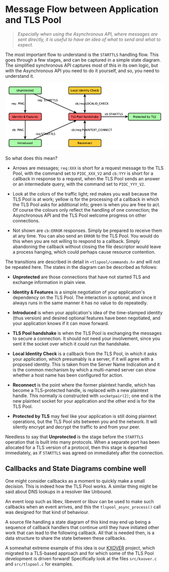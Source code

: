 # Message Flow between Application and TLS Pool

> *Especially when using the Asynchronous API, where messages
> are sent directly, it is useful to have an idea of what to
> send and what to expect.*

The most important flow to understand is the `STARTTLS` handling flow.
This goes through a few stages, and can be captured in a simple
state diagram.  The simplified synchronous API captures most of
this in its own logic, but with the Asynchronous API you need to
do it yourself, and so, you need to understand it.

![The message flow for a STARTTLS operation](std-tlspool-starttls.png)

So what does this mean?

  * Arrows are messages; `req:XXX` is short for a request message
    to the TLS Pool, with the command set to `PIOC_XXX_V2` and
    `cb:YYY` is short for a callback in response to a request,
    when the TLS Pool sends an answer or an intermediate query,
    with the command set to `PIOC_YYY_V2`.

  * Look at the colors of the traffic light; red makes you wait
    because the TLS Pool is at work; yellow is for the processing
    of a callback in which the TLS Pool asks for additional info;
    green is when you are free to act.  Of course the colours only
    reflect the handling of one connection; the Asynchronous API
    and the TLS Pool welcome progress on other connections.

  * Not shown are `cb:ERROR` responses.  Simply be prepared to
    receive them at any time.  You can also send an `ERROR` to
    the TLS Pool.  You would do this when you are not willing
    to respond to a callback.  Simply abandoning the callback
    without closing the file descriptor would leave a process
    hanging, which could perhaps cause resource contention.

The transitions are described in detail in `<tlspool/commands.h>`
and will not be repeated here.  The states in the diagram can
be described as follows:

  * **Unprotected** are those connections that have not started
    TLS and exchange information in plain view.

  * **Identity & Features** is a simple negotiation of your
    application's dependency on the TLS Pool.  The interaction
    is optional, and since it always runs in the same manner
    it has no value to do repeatedly.

  * **Introduced** is when your application's idea of the
    time-stamped identity (thus version) and desired optional
    features have been negotiated, and your application knows
    if it can move forward.

  * **TLS Pool handshake** is when the TLS Pool is exchanging
    the messages to secure a connection.  It should not need
    your involvement, since you sent it the socket over which
    it could run the handshake.

  * **Local Identity Check** is a callback from the TLS Pool,
    in which it asks your application, which presumably is a
    server, if it will agree with a proposed identity.  This
    is taken from the Server Name Indication and it is the
    common mechanism by which a multi-named server can show
    whether a host name has been configured for action.

  * **Reconnect** is the point where the former plaintext
    handle, which has become a TLS-protected handle, is
    replaced with a new plaintext handle.  This normally
    is constructed with `socketpair(2)`; one end is the
    new plaintext socket for your application and the
    other end is for the TLS Pool.

  * **Protected by TLS** may feel like your application is
    still doing plaintext operations, but the TLS Pool sits
    between you and the network.  It will silently encrypt
    and decrypt the traffic to and from your peer.

Needless to say that **Unprotected** is the stage before the
`STARTTLS` operation that is built into many protocols.
When a separate port has been allocated for a TLS version
of a protocol, then this stage is departed immediately,
as if `STARTTLS` was agreed on immediately after the
connection.


## Callbacks and State Diagrams combine well

One might consider callbacks as a moment to quickly
make a small decision.  This is indeed how the TLS Pool
works.  A similar thing might be said about DNS lookups
in a resolver like Unbound.

An event loop such as libev, libevent or libuv can be
used to make such callbacks when an event arrives, and
this the `tlspool_async_process()` call was designed
for that kind of behaviour.

A source file handling a state diagram of this kind
may end up being a sequence of callback handlers that
continue until they have initiated other work that
can lead to the following callback.  All that is needed
then, is a data structure to share the state between
these callbacks.

A somewhat extreme example of this idea is our
[KXOVER](https://github.com/arpa2/kxover)
project, which migrated to a TLS-based approach and
for which some of the TLS Pool development is driven
forward!  Specifically look at the files `src/kxover.c`
and `src/tlspool.c` for examples.
